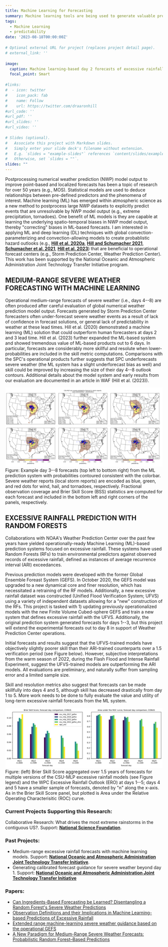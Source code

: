 ```yaml
---
title: Machine Learning for Forecasting
summary: Machine learning tools are being used to generate valuable products that aid operational forecasting
tags:
  - Machine Learning
  - predictability
date: '2023-08-18T00:00:00Z'

# Optional external URL for project (replaces project detail page).
# external_link: ''

image:
  caption: Machine learning-based day 2 forecasts of excessive rainfall associated with Hurricane Ida with overlapping observations
  focal_point: Smart

#links:
#  - icon: twitter
#    icon_pack: fab
#    name: Follow
#    url: https://twitter.com/draaronhill
#url_code: ''
#url_pdf: ''
#url_slides: ''
#url_video: ''

# Slides (optional).
#   Associate this project with Markdown slides.
#   Simply enter your slide deck's filename without extension.
#   E.g. `slides = "example-slides"` references `content/slides/example-slides.md`.
#   Otherwise, set `slides = ""`.
slides: ""
---
```


Postprocessing numerical weather prediction (NWP) model output to improve point-based and localized forecasts has been a topic of research for over 50 years (e.g., MOS). Statistical models are used to deduce relationships between pre-defined predictors and the phenomena of interest. Machine learning (ML) has emerged within atmospheric science as a new method to postprocess large NWP datasets to explicitly predict events that are unresolvable by NWP model output (e.g., extreme precipitation, tornadoes). One benefit of ML models is they are capable at learning the underlying spatio-temporal biases in NWP model output, thereby "correcting" biases in ML-based forecasts. I am interested in applying ML and deep learning (DL) techniques with global convection-parameterizing and convection-allowing models to create probablistic hazard outlooks (e.g., <a href="http://journals.ametsoc.org/doi/pdf/10.1175/MWR-D-19-0344.1"><b>Hill et al. 2020a</b></a>, <a href="https://doi.org/10.1175/WAF-D-21-0026.1"><b>Hill and Schumacher 2021</b></a>, <a href="https://doi.org/10.1175/BAMS-D-20-0186.1"><b>Schumacher et al. 2021</b></a>, <a href="https://doi.org/10.1175/WAF-D-22-0143.1"><b>Hill et al. 2023</b></a>) that are beneficial to operational forecast centers (e.g., Storm Prediction Center, Weather Prediction Center). This work has been supported by the National Oceanic and Atmospheric Administration Joint Technology Transfer Initiative program.

<h2>MEDIUM-RANGE SEVERE WEATHER FORECASTING WITH MACHINE LEARNING</h2>

Operational medium-range forecasts of severe weather (i.e., days 4--8) are often produced after careful evaluation of global numerical weather prediction model output. Forecasts generated by Storm Prediction Center forecasters often under-forecast severe weather events as a result of lack of confidence in forecast solutions, or general lack of predictability in weather at these lead times. Hill et al. (2020) demonstrated a machine learning (ML) solution that could outperform human forecasters at days 2 and 3 lead time. Hill et al. (2023) further expanded the ML-based system and showed tremendous value of ML-based products out to 6 days. In particular, forecasts are considerably more skillful and resolute when lower-probabilities are included in the skill metric computations. Comparisons with the SPC's operational products further suggests that SPC underforecasts severe weather (the ML system has a slight underforecast bias as well) and skill could be improved by increasing the size of their day 4--8 outlook contours. Additional details about the model system and early results from our evaluation are documented in an article in WAF (Hill et al. (2023)).

<img src="mr_forecast.png" alt="Medium Range Forecast">
Figure: Example day 3--8 forecasts (top left to bottom right) from the ML prediction system with probabilities contoured consistent with the colorbar. Severe weather reports (local storm reports) are encoded as blue, green, and red dots for wind, hail, and tornadoes, respectively. Fractional observation coverage and Brier Skill Score (BSS) statistics are computed for each forecast and included in the bottom left and right corners of the panels, respectively.

<h2>EXCESSIVE RAINFALL PREDICTION WITH RANDOM FORESTS</h2>

Collaborations with NOAA's Weather Prediction Center over the past few years have yielded operationally-ready Machine Learning (ML)-based prediction systems focused on excessive rainfall. These systems have used Random Forests (RFs) to train environmental predictors against observed records of excessive rainfall, defined as instances of average recurrence interval (ARI) exceedances.

Previous prediction models were developed with the former Global Ensemble Foreast System (GEFS). In October 2020, the GEFS model was upgraded to a new dynamical core and finer resolution, which has necessitated a retraining of the RF models. Additionally, a new excessive rainfall dataset was constructed (Unified Flood Verification System; UFVS) using a variety of independent datasets allowing for a "new" construction of the RFs. This project is tasked with 1) updating previously operationalized models with the new Finite Volume Cubed-sphere GEFS and train a new system that defines excessive rainfall with the UFVS. Additionally, the original prediction system generated forecasts for days 1--3, but this project will extend the experimental forecasts out to day 8 in support of Weather Prediction Center operations.

Initial forecasts and results suggest that the UFVS-trained models have objectively slightly poorer skill than their ARI-trained counterparts over a 1.5 verification period (see Figure below). However, subjective interpretations from the warm season of 2022, during the Flash Flood and Intense Rainfall Experiment, suggest the UFVS-trained models are outperforming the ARI models. All evaluations are preliminary, and naturally suffer from sampling error and a limited sample size.

Skill and resolution metrics also suggest that forecasts can be made skillfully into days 4 and 5, although skill has decreased drastically from day 1 to 5. More work needs to be done to fully evaluate the value and utility of long-term excessive rainfall forecasts from the ML system.

<img src="day45_skill.png" alt="Precip Forecast">
Figure: (left) Brier Skill Score aggregated over 1.5 years of forecasts for multiple versions of the CSU-MLP excessive rainfall models (see Figure legend) and the WPC Excessive Rainfall Outlook (ERO) at days 1--5; days 4 and 5 have a smaller sample of forecasts, denoted by "n" along the x-axis. As in the Brier Skill Score panel, but plotted is Area under the Relative Operating Characterisitic (ROC) curve.

<h3>Current Projects Supporting this Research:</h3>
Collaborative Research: What drives the most extreme rainstorms in the contiguous
US?. Support: <b><u>National Science Foundation</u></b>.

<h3>Past Projects:</h3>
<ul>
<li>Medium-range excessive rainfall forecasts with machine learning models. Support: <b><u>National Oceanic and Atmospheric Administration Joint Technology Transfer Initiative</u></b>.</li>

<li>Generating calibrated forecast guidance for severe weather beyond day 1. Support: <b><u>National Oceanic and Atmospheric Administration Joint Technology Transfer Initiative</u></b></li>
</ul>
<h3>Papers:</h3>
<ul>
<li><a href=/publication/mazureketal2024/>Can Ingredients-Based Forecasting be Learned? Disentangling a Random Forest's Severe Weather Predictions</a></li>

<li><a href=/publication/ob_biases/>Observation Definitions and their Implications in Machine Learning-based Predictions of Excessive Rainfall</a></li>

<li><a href=/publication/clark_gefs/>Extended range machine-learning severe weather guidance based on the operational GEFS</a></li>

<li><a href=/publication/csumlp_severe_mr/>A New Paradigm for Medium-Range Severe Weather Forecasts: Probabilistic Random Forest–Based Predictions</a></li>
</ul>

